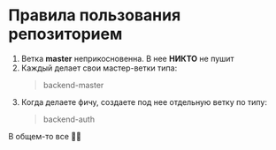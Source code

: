 Правила пользования репозиторием
=

1) Ветка __master__ неприкосновенна. В нее __НИКТО__ не пушит
2) Каждый делает свои мастер-ветки типа:
    > backend-master
3) Когда делаете фичу, создаете под нее отдельную ветку по типу:
    > backend-auth

В общем-то все 🐱‍💻
